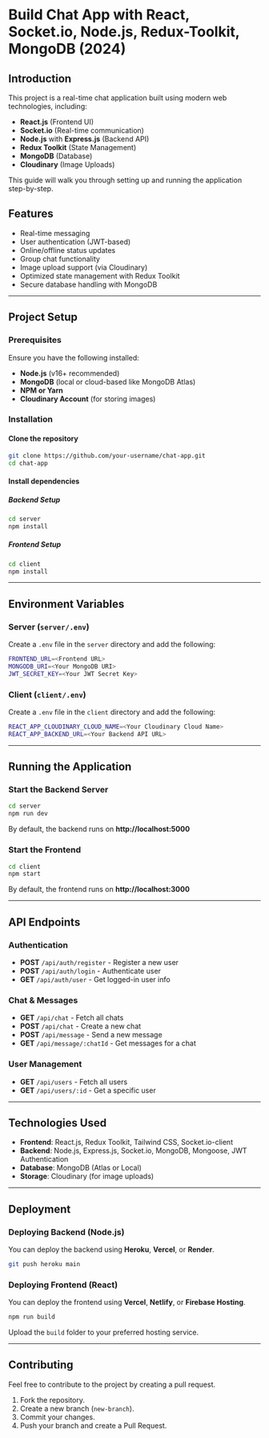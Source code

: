﻿# Build Chat App with React, Socket.io, Node.js, Redux-Toolkit, MongoDB (2024)

## Introduction
This project is a real-time chat application built using modern web technologies, including:

- **React.js** (Frontend UI)
- **Socket.io** (Real-time communication)
- **Node.js** with **Express.js** (Backend API)
- **Redux Toolkit** (State Management)
- **MongoDB** (Database)
- **Cloudinary** (Image Uploads)

This guide will walk you through setting up and running the application step-by-step.

## Features
- Real-time messaging
- User authentication (JWT-based)
- Online/offline status updates
- Group chat functionality
- Image upload support (via Cloudinary)
- Optimized state management with Redux Toolkit
- Secure database handling with MongoDB

---

## Project Setup

### Prerequisites
Ensure you have the following installed:
- **Node.js** (v16+ recommended)
- **MongoDB** (local or cloud-based like MongoDB Atlas)
- **NPM or Yarn**
- **Cloudinary Account** (for storing images)

### Installation
#### Clone the repository
```sh
git clone https://github.com/your-username/chat-app.git
cd chat-app
```
#### Install dependencies
##### Backend Setup
```sh
cd server
npm install
```
##### Frontend Setup
```sh
cd client
npm install
```

---

## Environment Variables
### Server (`server/.env`)
Create a `.env` file in the `server` directory and add the following:
```sh
FRONTEND_URL=<Frontend URL>
MONGODB_URI=<Your MongoDB URI>
JWT_SECRET_KEY=<Your JWT Secret Key>
```

### Client (`client/.env`)
Create a `.env` file in the `client` directory and add the following:
```sh
REACT_APP_CLOUDINARY_CLOUD_NAME=<Your Cloudinary Cloud Name>
REACT_APP_BACKEND_URL=<Your Backend API URL>
```

---

## Running the Application
### Start the Backend Server
```sh
cd server
npm run dev
```
By default, the backend runs on **http://localhost:5000**

### Start the Frontend
```sh
cd client
npm start
```
By default, the frontend runs on **http://localhost:3000**

---

## API Endpoints
### Authentication
- **POST** `/api/auth/register` - Register a new user
- **POST** `/api/auth/login` - Authenticate user
- **GET** `/api/auth/user` - Get logged-in user info

### Chat & Messages
- **GET** `/api/chat` - Fetch all chats
- **POST** `/api/chat` - Create a new chat
- **POST** `/api/message` - Send a new message
- **GET** `/api/message/:chatId` - Get messages for a chat

### User Management
- **GET** `/api/users` - Fetch all users
- **GET** `/api/users/:id` - Get a specific user

---

## Technologies Used
- **Frontend**: React.js, Redux Toolkit, Tailwind CSS, Socket.io-client
- **Backend**: Node.js, Express.js, Socket.io, MongoDB, Mongoose, JWT Authentication
- **Database**: MongoDB (Atlas or Local)
- **Storage**: Cloudinary (for image uploads)

---

## Deployment
### Deploying Backend (Node.js)
You can deploy the backend using **Heroku**, **Vercel**, or **Render**.
```sh
git push heroku main
```

### Deploying Frontend (React)
You can deploy the frontend using **Vercel**, **Netlify**, or **Firebase Hosting**.
```sh
npm run build
```
Upload the `build` folder to your preferred hosting service.

---

## Contributing
Feel free to contribute to the project by creating a pull request.
1. Fork the repository.
2. Create a new branch (`new-branch`).
3. Commit your changes.
4. Push your branch and create a Pull Request.
